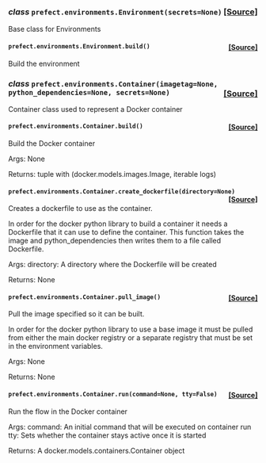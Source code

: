  ### _class_ **```prefect.environments.Environment```**```(secrets=None)```<span style="float:right;">[[Source]](https://github.com/PrefectHQ/prefect/tree/master/src/prefect/environments.py#L32)</span>
Base class for Environments

 ####  **```prefect.environments.Environment.build```**```()```<span style="float:right;">[[Source]](https://github.com/PrefectHQ/prefect/tree/master/src/prefect/environments.py#L42)</span>
Build the environment


 ### _class_ **```prefect.environments.Container```**```(imagetag=None, python_dependencies=None, secrets=None)```<span style="float:right;">[[Source]](https://github.com/PrefectHQ/prefect/tree/master/src/prefect/environments.py#L47)</span>
Container class used to represent a Docker container

 ####  **```prefect.environments.Container.build```**```()```<span style="float:right;">[[Source]](https://github.com/PrefectHQ/prefect/tree/master/src/prefect/environments.py#L75)</span>
Build the Docker container

Args:
None

Returns:
tuple with (docker.models.images.Image, iterable logs)

 ####  **```prefect.environments.Container.create_dockerfile```**```(directory=None)```<span style="float:right;">[[Source]](https://github.com/PrefectHQ/prefect/tree/master/src/prefect/environments.py#L133)</span>
Creates a dockerfile to use as the container.

In order for the docker python library to build a container it needs a
Dockerfile that it can use to define the container. This function takes the
image and python_dependencies then writes them to a file called Dockerfile.

Args:
directory: A directory where the Dockerfile will be created

Returns:
None

 ####  **```prefect.environments.Container.pull_image```**```()```<span style="float:right;">[[Source]](https://github.com/PrefectHQ/prefect/tree/master/src/prefect/environments.py#L118)</span>
Pull the image specified so it can be built.

In order for the docker python library to use a base image it must be pulled
from either the main docker registry or a separate registry that must be set in
the environment variables.

Args:
None

Returns:
None

 ####  **```prefect.environments.Container.run```**```(command=None, tty=False)```<span style="float:right;">[[Source]](https://github.com/PrefectHQ/prefect/tree/master/src/prefect/environments.py#L95)</span>
Run the flow in the Docker container

Args:
command: An initial command that will be executed on container run
tty: Sets whether the container stays active once it is started

Returns:
A docker.models.containers.Container object


